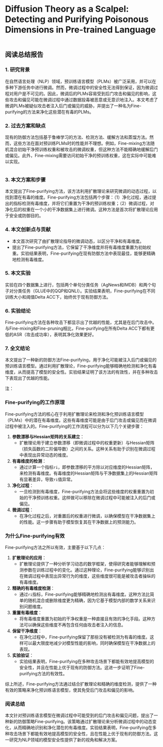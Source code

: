 # Diffusion Theory as a Scalpel: Detecting and Purifying Poisonous Dimensions in Pre-trained Language

<figure><img src="../../.gitbook/assets/image (122).png" alt=""><figcaption></figcaption></figure>

## 阅读总结报告

### 1. 研究背景

在自然语言处理（NLP）领域，预训练语言模型（PLMs）被广泛采用，并可以在多种下游任务中进行微调。然而，微调过程中的安全性无法得到保证，因为微调过程对用户是不可见的。因此，微调后的PLMs容易受到后门攻击和偏见的影响，这些攻击和偏见可能在微调过程中通过数据投毒被恶意或无意识地注入。本文考虑了微调PLMs被疑似攻击者注入后门或偏见的威胁，并提出了一种名为Fine-purifying的方法来净化这些潜在有毒的PLMs。

### 2. 过去方案和缺点

现有的防御方法包括基于鲁棒学习的方法、检测方法、缓解方法和蒸馏方法。然而，这些方法在面对预训练PLMs时的性能并不理想。例如，Fine-mixing方法随机混合初始干净预训练权重和被攻击的微调权重，但这种方法不能精确地缓解后门或偏见。此外，Fine-mixing需要访问初始干净的预训练权重，这在实际中可能难以实现。

<figure><img src="../../.gitbook/assets/image (123).png" alt=""><figcaption></figcaption></figure>

### 3. 本文方案和步骤

本文提出了Fine-purifying方法，该方法利用扩散理论来研究微调的动态过程，以找到潜在有毒的维度。Fine-purifying方法包括两个步骤：（1）净化过程，通过提出的指标检测有毒维度，并将它们重置为干净的预训练权重；（2）微调过程，对净化后的权重在一个小的干净数据集上进行微调。这种方法是首次将扩散理论应用于安全或防御目的。

### 4. 本文创新点与贡献

* 本文首次研究了由扩散理论指导的微调动态，以区分干净和有毒维度。
* 提出了Fine-purifying方法，它保留了干净维度并将有毒维度重置为初始权重。实验结果表明，Fine-purifying在现有防御方法中表现最佳，能够更精确地检测有毒维度。

### 5. 本文实验

实验在四个数据集上进行，包括两个单句分类任务（AgNews和IMDB）和两个句子对分类任务（GLUE中的QQP和QNLI）。实验结果表明，Fine-purifying在不同训练大小和阈值Delta ACC下，始终优于现有防御方法。

### 6. 实验结论

Fine-purifying方法在各种攻击下都显示出了优越的性能，尤其是在后门攻击中。与Fine-mixing和Fine-pruning相比，Fine-purifying在所有Delta ACC下都有更低的ASR（攻击成功率），表明其净化效果更好。

### 7. 全文结论

本文提出了一种新的防御方法Fine-purifying，用于净化可能被注入后门或偏见的预训练语言模型。通过利用扩散理论，Fine-purifying能够精确地检测和净化有毒维度，从而提高了模型的安全性。实验结果证明了该方法的有效性，并在多种攻击下表现出了优越的性能。

注：

### Fine-purifying的工作原理

Fine-purifying方法的核心在于利用扩散理论来检测和净化预训练语言模型（PLMs）中的潜在有毒维度。这些有毒维度可能是由于后门攻击或偏见而在微调过程中被注入的。Fine-purifying的工作流程可以分为以下几个关键步骤：

1. **参数漂移与Hessian矩阵的关系建立**：
   * 扩散理论用于建立参数漂移（即微调过程中的权重更新）与Hessian矩阵（损失函数的二阶偏导数）之间的关系。这种关系有助于识别在微调过程中表现出异常动态的维度。
2. **有毒维度的检测**：
   * 通过计算一个指标`ri`，即参数漂移的平方除以对应维度的Hessian矩阵，来检测有毒维度。有毒维度的Hessian矩阵与干净数据集上的Hessian矩阵有显著差异，导致`ri`值异常。
3. **净化过程**：
   * 一旦检测到有毒维度，Fine-purifying方法会将这些维度的权重重置为初始的干净预训练权重。这样做可以移除在微调过程中可能被注入的后门或偏见。
4. **微调过程**：
   * 在净化过程之后，对重置后的权重进行微调，以确保模型在干净数据集上的性能。这一步骤有助于模型恢复其在干净数据上的预测能力。

### 为什么Fine-purifying有效

Fine-purifying方法之所以有效，主要基于以下几点：

1. **扩散理论的应用**：
   * 扩散理论提供了一种分析学习动态的数学框架，使得研究者能够理解和预测参数在训练过程中的变化。通过这种理论，Fine-purifying能够识别出在微调过程中表现出异常行为的维度，这些维度很可能是被攻击者操纵的有毒维度。
2. **精确的有毒维度检测**：
   * 通过`ri`指标，Fine-purifying能够精确地检测出有毒维度。这种方法比简单的随机混合或删除维度更为精确，因为它基于模型内部的数学关系来识别问题维度。
3. **重置有毒维度**：
   * 将有毒维度重置为初始的干净权重是一种直接且有效的净化手段。这种方法可以确保这些维度不再包含任何由攻击者注入的信息。
4. **保留干净维度**：
   * 在净化过程中，Fine-purifying保留了那些没有被检测为有毒的维度。这样可以最大限度地减少对模型性能的影响，同时确保模型在干净数据上的表现。
5. **实验验证**：
   * 实验结果表明，Fine-purifying在多种攻击场景下都能有效地提高模型的安全性，并且在性能上优于现有的防御方法。这进一步证明了Fine-purifying方法的有效性。

综上所述，Fine-purifying方法通过结合扩散理论和精确的维度检测，提供了一种有效的策略来净化预训练语言模型，使其免受后门攻击和偏见的影响。

### 阅读总结

本文针对预训练语言模型在微调过程中可能受到的后门攻击和偏见问题，提出了一种新的防御策略Fine-purifying。该策略通过扩散理论来分析微调过程中的动态变化，从而精确地识别和净化潜在的有毒维度。实验结果表明，Fine-purifying在多种攻击场景下都能有效地提高模型的安全性，且在性能上优于现有的防御方法。这一研究为NLP领域的模型安全性提供了新的视角和解决方案。
